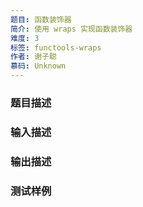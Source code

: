 ```yaml
---
题目: 函数装饰器
简介: 使用 wraps 实现函数装饰器
难度: 3
标签: functools-wraps
作者: 谢子聪
慕码: Unknown
---
```


### 题目描述



### 输入描述



### 输出描述



### 测试样例

